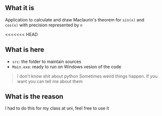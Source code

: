 ## What it is

Application to calculate and draw Maclaurin's theorem for `sin(x)` and `cos(x)` with precision represented by `n`

<<<<<<< HEAD
## What is here

- `src`: the folder to maintain sources
- `Main.exe`: ready to run on Windows vesion of the code

>I don't know shit about python
>Sometimes weird things happen. If you want you can tell me about them

## What is the reason

I had to do this for my class at uni, feel free to use it
